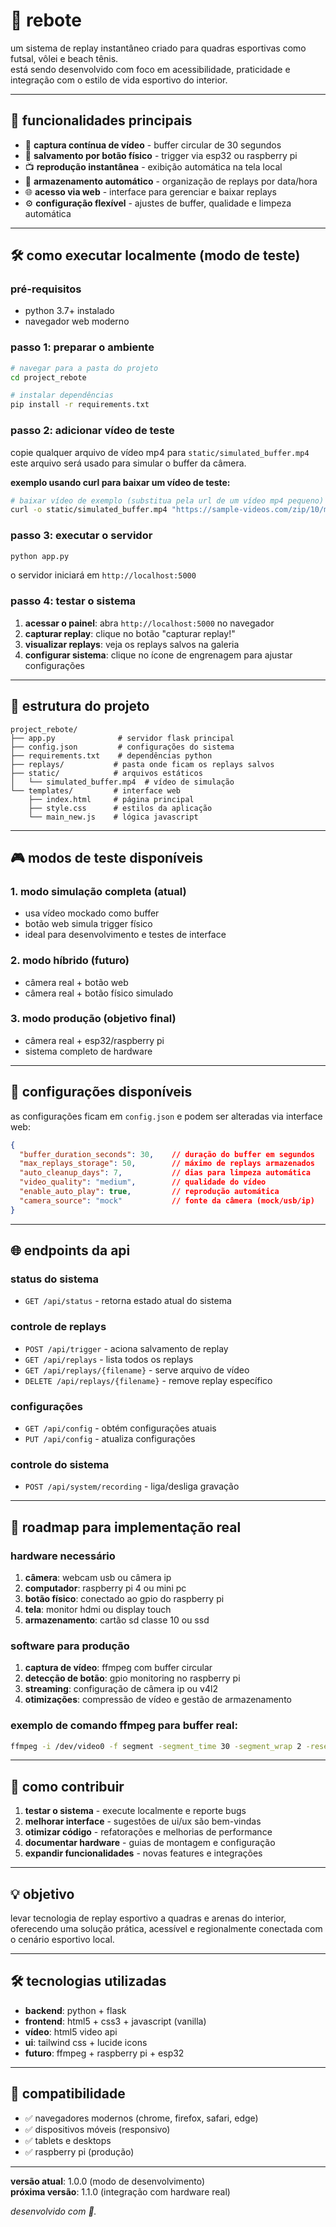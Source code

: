 # 🏐 rebote

um sistema de replay instantâneo criado para quadras esportivas como futsal, vôlei e beach tênis.  
está sendo desenvolvido com foco em acessibilidade, praticidade e integração com o estilo de vida esportivo do interior.

---

## 🚀 funcionalidades principais

- 🎥 **captura contínua de vídeo** - buffer circular de 30 segundos
- 🔘 **salvamento por botão físico** - trigger via esp32 ou raspberry pi
- 📺 **reprodução instantânea** - exibição automática na tela local
- 💾 **armazenamento automático** - organização de replays por data/hora
- 🌐 **acesso via web** - interface para gerenciar e baixar replays
- ⚙️ **configuração flexível** - ajustes de buffer, qualidade e limpeza automática

---

## 🛠️ como executar localmente (modo de teste)

### pré-requisitos
- python 3.7+ instalado
- navegador web moderno

### passo 1: preparar o ambiente

```bash
# navegar para a pasta do projeto
cd project_rebote

# instalar dependências
pip install -r requirements.txt
```

### passo 2: adicionar vídeo de teste

copie qualquer arquivo de vídeo mp4 para `static/simulated_buffer.mp4`  
este arquivo será usado para simular o buffer da câmera.

**exemplo usando curl para baixar um vídeo de teste:**
```bash
# baixar vídeo de exemplo (substitua pela url de um vídeo mp4 pequeno)
curl -o static/simulated_buffer.mp4 "https://sample-videos.com/zip/10/mp4/SampleVideo_720x480_1mb.mp4"
```

### passo 3: executar o servidor

```bash
python app.py
```

o servidor iniciará em `http://localhost:5000`

### passo 4: testar o sistema

1. **acessar o painel**: abra `http://localhost:5000` no navegador
2. **capturar replay**: clique no botão "capturar replay!"
3. **visualizar replays**: veja os replays salvos na galeria
4. **configurar sistema**: clique no ícone de engrenagem para ajustar configurações

---

## 📁 estrutura do projeto

```
project_rebote/
├── app.py              # servidor flask principal
├── config.json         # configurações do sistema
├── requirements.txt    # dependências python
├── replays/           # pasta onde ficam os replays salvos
├── static/            # arquivos estáticos
│   └── simulated_buffer.mp4  # vídeo de simulação
└── templates/         # interface web
    ├── index.html     # página principal
    ├── style.css      # estilos da aplicação
    └── main_new.js    # lógica javascript
```

---

## 🎮 modos de teste disponíveis

### 1. **modo simulação completa** (atual)
- usa vídeo mockado como buffer
- botão web simula trigger físico
- ideal para desenvolvimento e testes de interface

### 2. **modo híbrido** (futuro)
- câmera real + botão web
- câmera real + botão físico simulado

### 3. **modo produção** (objetivo final)
- câmera real + esp32/raspberry pi
- sistema completo de hardware

---

## 🔧 configurações disponíveis

as configurações ficam em `config.json` e podem ser alteradas via interface web:

```json
{
  "buffer_duration_seconds": 30,    // duração do buffer em segundos
  "max_replays_storage": 50,        // máximo de replays armazenados
  "auto_cleanup_days": 7,           // dias para limpeza automática
  "video_quality": "medium",        // qualidade do vídeo
  "enable_auto_play": true,         // reprodução automática
  "camera_source": "mock"           // fonte da câmera (mock/usb/ip)
}
```

---

## 🌐 endpoints da api

### status do sistema
- `GET /api/status` - retorna estado atual do sistema

### controle de replays
- `POST /api/trigger` - aciona salvamento de replay
- `GET /api/replays` - lista todos os replays
- `GET /api/replays/{filename}` - serve arquivo de vídeo
- `DELETE /api/replays/{filename}` - remove replay específico

### configurações
- `GET /api/config` - obtém configurações atuais
- `PUT /api/config` - atualiza configurações

### controle do sistema
- `POST /api/system/recording` - liga/desliga gravação

---

## 🎯 roadmap para implementação real

### hardware necessário
1. **câmera**: webcam usb ou câmera ip
2. **computador**: raspberry pi 4 ou mini pc
3. **botão físico**: conectado ao gpio do raspberry pi
4. **tela**: monitor hdmi ou display touch
5. **armazenamento**: cartão sd classe 10 ou ssd

### software para produção
1. **captura de vídeo**: ffmpeg com buffer circular
2. **detecção de botão**: gpio monitoring no raspberry pi
3. **streaming**: configuração de câmera ip ou v4l2
4. **otimizações**: compressão de vídeo e gestão de armazenamento

### exemplo de comando ffmpeg para buffer real:
```bash
ffmpeg -i /dev/video0 -f segment -segment_time 30 -segment_wrap 2 -reset_timestamps 1 -y buffer_%03d.mp4
```

---

## 🤝 como contribuir

1. **testar o sistema** - execute localmente e reporte bugs
2. **melhorar interface** - sugestões de ui/ux são bem-vindas
3. **otimizar código** - refatorações e melhorias de performance
4. **documentar hardware** - guias de montagem e configuração
5. **expandir funcionalidades** - novas features e integrações

---

## 💡 objetivo

levar tecnologia de replay esportivo a quadras e arenas do interior, oferecendo uma solução prática, acessível e regionalmente conectada com o cenário esportivo local.

---

## 🛠️ tecnologias utilizadas

- **backend**: python + flask
- **frontend**: html5 + css3 + javascript (vanilla)
- **vídeo**: html5 video api
- **ui**: tailwind css + lucide icons
- **futuro**: ffmpeg + raspberry pi + esp32

---

## 📱 compatibilidade

- ✅ navegadores modernos (chrome, firefox, safari, edge)
- ✅ dispositivos móveis (responsivo)
- ✅ tablets e desktops
- ✅ raspberry pi (produção)

---

**versão atual**: 1.0.0 (modo de desenvolvimento)  
**próxima versão**: 1.1.0 (integração com hardware real)

*desenvolvido com 💚.*